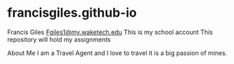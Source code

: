 # francisgiles.github-io
Francis Giles Fgiles1@my.waketech.edu
This is my school account
This repository will hold my assignments

About Me
I am a Travel Agent and I love to travel it is a big passion of mines.
